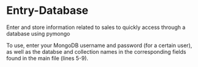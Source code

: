 # Entry-Database
Enter and store information related to sales to quickly access through a database using pymongo

To use, enter your MongoDB username and password (for a certain user), as well as the databse and collection names in the corresponding fields found in the main file (lines 5-9).
